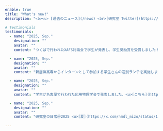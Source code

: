 ```yaml
---
enable: true
title: "What's new!"
description: "<b><u> [過去のニュース](/news) <br>[研究室 Twitter](https://x.com/nmdl_mizo) </u> </b>"

# Testimonials
testimonials:
  - name: "2025, Sep."
    designation: ""
    avatar: ""
    content: "つくばで行われたXAFS討論会で学生が発表し，学生奨励賞を受賞しました！<u>[こちら](https://x.com/nmdl_mizo/status/1968561771007950982)</u>"

  - name: "2025, Sep."
    designation: ""
    avatar: ""
    content: "新居浜高専からインターンとして参加する学生さんの送別ランチを実施しました．短い期間でしたが多くの成果をあげてくれました<u>[こちら](https://x.com/nmdl_mizo/status/1965627814109217092)</u>"

  - name: "2025, Sep."
    designation: ""
    avatar: ""
    content: "学生が名古屋で行われた応用物理学会で発表しました．<u>[こちら](https://x.com/nmdl_mizo/status/1965206572541612134)</u>"

  - name: "2025, Sep."
    designation: ""
    avatar: ""
    content: "研究室の日常＠2025 <u>[夏](https://x.com/nmdl_mizo/status/1950490759163240668)</u>と<u>[夏](https://x.com/nmdl_mizo/status/1953359241743597995)</u>と<u>[晩夏](https://x.com/nmdl_mizo/status/1965209327029157969)</u>"
 
---
```

